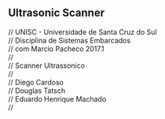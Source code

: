 ## Ultrasonic Scanner  
// UNISC - Universidade de Santa Cruz do Sul  
// Disciplina de Sistemas Embarcados  
// com Marcio Pacheco 2017.1  
//   
// Scanner Ultrassonico  
//    
// Diego Cardoso  
// Douglas Tatsch  
// Eduardo Henrique Machado  
//
